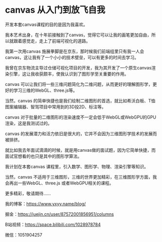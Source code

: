 # canvas 从入门到放飞自我

开发本套canvas课程的目的是因为我喜欢。

我本艺术出身，在十年前接触到了canvas，觉得它可以让我的画笔更加自由，所以就跟着感觉走，走上了前端可视化的道路。

我第一次用canvas 施展拳脚是在京东，那时候我们前端组里只有我一人会canvas，这让我有了一个小小的技术壁垒，可以有更多的时间去学习。

我曾在京东物流主导过仓储可视化项目的开发，我为其开发了一个原生canvas渲染引擎，这让我收获颇丰，使我认识到了图形学至关重要的作用。

canvas 可以让我们将一些三维问题简化为二维问题，从而更好的理解图形学，更好的学习三维的WebGL、three.js等。

当然，canvas 的简单快捷也是我们绘制二维图形的首选，就比如希沃白板、T恤图案编辑器、智驾项目中常用到的3D投2D、标注等。

canvas 对于批量的二维图形的渲染速度不一定会低于WebGL或WebGPU的GPU渲染，这是我测试过的。

canvas 的发展潜力和活力依旧是很大的，它并不会因为三维图形学技术的发展而被排挤。

就比如我去年面试滴滴的时候，就是用canvas做的面试题，因为它简单快捷，而面试官想看的也只是其中的图形学算法。

我计划在本套canvas 课程里，引入数学、图形学、物理、渲染引擎等知识。

当然，canvas 不适用于三维图形，三维的世界更加精彩，在三维图形学方面，我会再出一些WebGL、three.js 或者WebGPU相关的课程。

更多精彩，敬请期待……

我的博客：https://www.yxyy.name/blog/

掘金：https://juejin.cn/user/87572001856951/columns

B站视频：https://space.bilibili.com/1028978784

微信：1051904257



